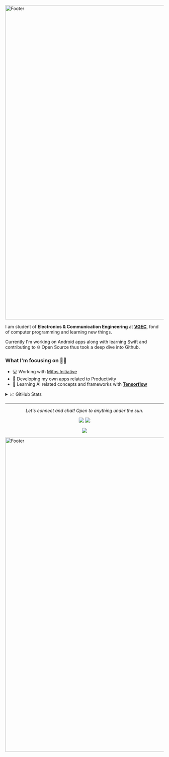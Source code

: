 <img src="https://github.com/PatelVatsalB21/PatelVatsalB21/blob/main/profileIntro.svg" alt="Footer" width="1000">

I am student of **Electronics & Communication Engineering** at **[VGEC](https://www.vgecg.ac.in/)**, fond of computer programming and learning new things. 

Currently I'm working on Android apps along with learning Swift and contributing to 🌐 Open Source thus took a deep dive into Github. 

### What I'm focusing on 👨‍💻
- 💻 Working with [Mifos Initiative](https://github.com/openMF)
- 📱  Developing my own apps related to Productivity 
- 🤖 Learning AI related concepts and frameworks with **[Tensorflow](https://www.tensorflow.org/)** 

<details >
    <summary> &#x1f4c8; GitHub Stats </summary>
    <br>
    <p align="left">
      <img src="https://github-readme-stats.vercel.app/api?username=patelvatsalb21&show_icons=true&theme=default"/>
    </p>
</details>

<hr>
<p align="center">
  <i>Let's connect and chat! Open to anything under the sun.</i>

  <p align="center">
    <a href="https://twitter.com/VatsalP68888638" alt="Twitter"><img src="http://i.imgur.com/wWzX9uB.png"></a>
    <a href="https://www.linkedin.com/in/vatsal-patel-919691193/" alt="Linkedin"><img src="https://github.com/PatelVatsalB21/PatelVatsalB21/blob/main/linkedin-3-16.png"></a>
  </p>
  
   <p align="center">
    <a href="https://visitor-badge.glitch.me/badge?page_id=PatelVatsalB21.PatelVatsalB21">
      <img align="center" src="https://visitor-badge.glitch.me/badge?page_id=PatelVatsalB21.PatelVatsalB21">
    </a>
  </p>
  
</p>
<img src="https://github.com/PatelVatsalB21/PatelVatsalB21/blob/main/profile%20bottom.svg" alt="Footer" width="1000">
